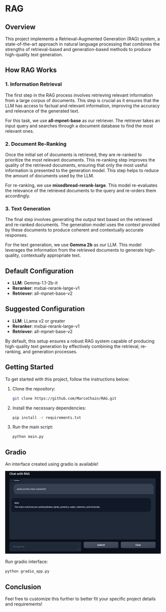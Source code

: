 # RAG

## Overview

This project implements a Retrieval-Augmented Generation (RAG) system, a state-of-the-art approach in natural language processing that combines the strengths of retrieval-based and generation-based methods to produce high-quality text generation. 

## How RAG Works

### 1. Information Retrieval
The first step in the RAG process involves retrieving relevant information from a large corpus of documents. This step is crucial as it ensures that the LLM has access to factual and relevant information, improving the accuracy and relevance of the generated text.

For this task, we use **all-mpnet-base** as our retriever. The retriever takes an input query and searches through a document database to find the most relevant ones. 

### 2. Document Re-Ranking
Once the initial set of documents is retrieved, they are re-ranked to prioritize the most relevant documents. This re-ranking step improves the quality of the retrieved documents, ensuring that only the most useful information is presented to the generation model. This step helps to reduce the amount of documents used by the LLM.

For re-ranking, we use **mixedbread-rerank-large**. This model re-evaluates the relevance of the retrieved documents to the query and re-orders them accordingly.

### 3. Text Generation
The final step involves generating the output text based on the retrieved and re-ranked documents. The generation model uses the context provided by these documents to produce coherent and contextually accurate responses.

For the text generation, we use **Gemma 2b** as our LLM. This model leverages the information from the retrieved documents to generate high-quality, contextually appropriate text.

## Default Configuration
- **LLM**: Gemma-1.1-2b-it
- **Reranker**: mxbai-rerank-large-v1
- **Retriever**: all-mpnet-base-v2

## Suggested Configuration
- **LLM**: LLama v2 or greater
- **Reranker**: mxbai-rerank-large-v1
- **Retriever**: all-mpnet-base-v2


By default, this setup ensures a robust RAG system capable of producing high-quality text generation by effectively combining the retrieval, re-ranking, and generation processes.

## Getting Started

To get started with this project, follow the instructions below:

1. Clone the repository:
   ```bash
   git clone https://github.com/MarcoChain/RAG.git
   ```

2. Install the necessary dependencies:
   ```bash
   pip install -r requirements.txt
   ```

3. Run the main script:
   ```bash
   python main.py
   ```

## Gradio

An interface created using gradio is available!

![RAG Diagram](images/rag.png)

Run gradio interface:
   ```bash
   python gradio_app.py
   ```

## Conclusion

Feel free to customize this further to better fit your specific project details and requirements!